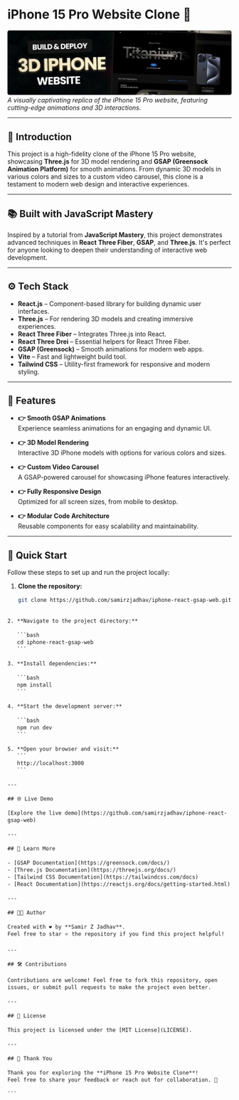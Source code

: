# iPhone 15 Pro Website Clone 🚀

![iPhone 15 Pro Hero](./public/iPhone-website.png)  
_A visually captivating replica of the iPhone 15 Pro website, featuring cutting-edge animations and 3D interactions._

---

## 🤖 Introduction

This project is a high-fidelity clone of the iPhone 15 Pro website, showcasing **Three.js** for 3D model rendering and **GSAP (Greensock Animation Platform)** for smooth animations. From dynamic 3D models in various colors and sizes to a custom video carousel, this clone is a testament to modern web design and interactive experiences.

---

## 📚 Built with JavaScript Mastery

Inspired by a tutorial from **JavaScript Mastery**, this project demonstrates advanced techniques in **React Three Fiber**, **GSAP**, and **Three.js**. It's perfect for anyone looking to deepen their understanding of interactive web development.

---

## ⚙️ Tech Stack

- **React.js** – Component-based library for building dynamic user interfaces.
- **Three.js** – For rendering 3D models and creating immersive experiences.
- **React Three Fiber** – Integrates Three.js into React.
- **React Three Drei** – Essential helpers for React Three Fiber.
- **GSAP (Greensock)** – Smooth animations for modern web apps.
- **Vite** – Fast and lightweight build tool.
- **Tailwind CSS** – Utility-first framework for responsive and modern styling.

---

## 🔋 Features

- **👉 Smooth GSAP Animations**  
  Experience seamless animations for an engaging and dynamic UI.

- **👉 3D Model Rendering**  
  Interactive 3D iPhone models with options for various colors and sizes.

- **👉 Custom Video Carousel**  
  A GSAP-powered carousel for showcasing iPhone features interactively.

- **👉 Fully Responsive Design**  
  Optimized for all screen sizes, from mobile to desktop.

- **👉 Modular Code Architecture**  
  Reusable components for easy scalability and maintainability.

---

## 🤸 Quick Start

Follow these steps to set up and run the project locally:

1. **Clone the repository:**
   ```bash
   git clone https://github.com/samirzjadhav/iphone-react-gsap-web.git
   ```

````

2. **Navigate to the project directory:**

   ```bash
   cd iphone-react-gsap-web
   ```

3. **Install dependencies:**

   ```bash
   npm install
   ```

4. **Start the development server:**

   ```bash
   npm run dev
   ```

5. **Open your browser and visit:**
   ```
   http://localhost:3000
   ```

---

## 🌐 Live Demo

[Explore the live demo](https://github.com/samirzjadhav/iphone-react-gsap-web)

---

## 📖 Learn More

- [GSAP Documentation](https://greensock.com/docs/)
- [Three.js Documentation](https://threejs.org/docs/)
- [Tailwind CSS Documentation](https://tailwindcss.com/docs)
- [React Documentation](https://reactjs.org/docs/getting-started.html)

---

## 👨‍💻 Author

Created with ❤️ by **Samir Z Jadhav**.
Feel free to star ⭐ the repository if you find this project helpful!

---

## 🛠️ Contributions

Contributions are welcome! Feel free to fork this repository, open issues, or submit pull requests to make the project even better.

---

## 📄 License

This project is licensed under the [MIT License](LICENSE).

---

## 🙌 Thank You

Thank you for exploring the **iPhone 15 Pro Website Clone**!
Feel free to share your feedback or reach out for collaboration. 🚀

```
